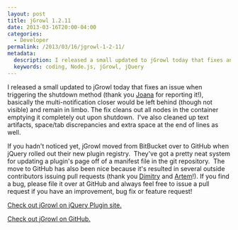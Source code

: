 ```yaml
---
layout: post
title: jGrowl 1.2.11
date: 2013-03-16T20:00-04:00
categories:
  - Developer
permalink: /2013/03/16/jgrowl-1-2-11/
metadata:
  description: I released a small updated to jGrowl today that fixes an issue when triggering the shutdown method (thank you Joana for reporting it!), basically the multi-notification closer...
  keywords: coding, Node.js, jGrowl, jQuery
---
```

I released a small updated to jGrowl today that fixes an issue when triggering the shutdown method (thank you [Joana](https://github.com/jupereira0920) for reporting it!), basically the multi-notification closer would be left behind (though not visible) and remain in limbo. The fix cleans out all nodes in the container emptying it completely out upon shutdown.  I've also cleaned up text artifacts, space/tab discrepancies and extra space at the end of lines as well.

If you hadn't noticed yet, jGrowl moved from BitBucket over to GitHub when jQuery rolled out their new plugin registry.  They've got a pretty neat system for updating a plugin's page off of a manifest file in the git repository.  The move to GitHub has also been nice because it's resulted in several outside contributors issuing pull requests (thank you [Dimitry](https://github.com/serzhenko) and [Artem](https://github.com/ArtemGovorov)!). If you find a bug, please file it over at GitHub and always feel free to issue a pull request if you have an improvement, bug fix or feature request!

[Check out jGrowl on jQuery Plugin site.](http://plugins.jquery.com/jgrowl/)

[Check out jGrowl on GitHub.](https://github.com/stanlemon/jGrowl)
